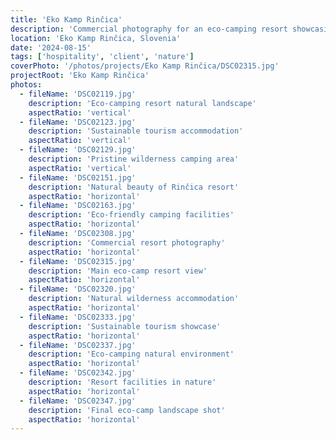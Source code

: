 ```yaml
---
title: 'Eko Kamp Rinčica'
description: 'Commercial photography for an eco-camping resort showcasing natural beauty and sustainable tourism in the pristine wilderness of Rinčica.'
location: 'Eko Kamp Rinčica, Slovenia'
date: '2024-08-15'
tags: ['hospitality', 'client', 'nature']
coverPhoto: '/photos/projects/Eko Kamp Rinčica/DSC02315.jpg'
projectRoot: 'Eko Kamp Rinčica'
photos:
  - fileName: 'DSC02119.jpg'
    description: 'Eco-camping resort natural landscape'
    aspectRatio: 'vertical'
  - fileName: 'DSC02123.jpg'
    description: 'Sustainable tourism accommodation'
    aspectRatio: 'vertical'
  - fileName: 'DSC02129.jpg'
    description: 'Pristine wilderness camping area'
    aspectRatio: 'vertical'
  - fileName: 'DSC02151.jpg'
    description: 'Natural beauty of Rinčica resort'
    aspectRatio: 'horizontal'
  - fileName: 'DSC02163.jpg'
    description: 'Eco-friendly camping facilities'
    aspectRatio: 'horizontal'
  - fileName: 'DSC02308.jpg'
    description: 'Commercial resort photography'
    aspectRatio: 'horizontal'
  - fileName: 'DSC02315.jpg'
    description: 'Main eco-camp resort view'
    aspectRatio: 'horizontal'
  - fileName: 'DSC02320.jpg'
    description: 'Natural wilderness accommodation'
    aspectRatio: 'horizontal'
  - fileName: 'DSC02333.jpg'
    description: 'Sustainable tourism showcase'
    aspectRatio: 'horizontal'
  - fileName: 'DSC02337.jpg'
    description: 'Eco-camping natural environment'
    aspectRatio: 'horizontal'
  - fileName: 'DSC02342.jpg'
    description: 'Resort facilities in nature'
    aspectRatio: 'horizontal'
  - fileName: 'DSC02347.jpg'
    description: 'Final eco-camp landscape shot'
    aspectRatio: 'horizontal'
---
```

